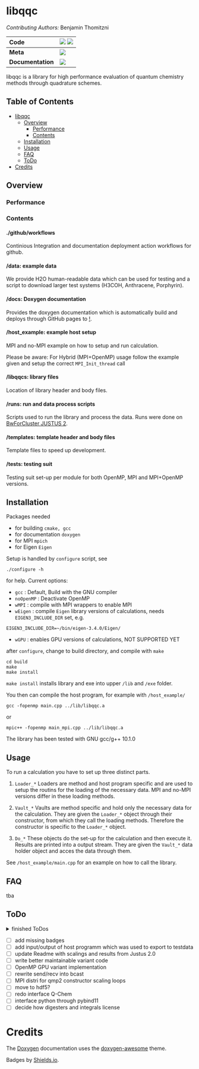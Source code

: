 # libqqc
*Contributing Authors:* Benjamin Thomitzni

| **Code** | [![][github-img]][github-url] [![][license-img]][license-url]|
| :----- | :----- |
| **Meta** | [![][ci-img]][ci-url] |
| **Documentation** | [![][docs-img]][docs-url] |

[docs-img]: https://img.shields.io/badge/docs-latest-blue
[docs-url]: https://bentho-uni.github.io/libqqc/
[github-img]: https://img.shields.io/badge/GitHub-source-brightgreen
[github-url]: https://github.com/BenTho-Uni/libqqc
[license-img]: https://img.shields.io/github/license/BenTho-Uni/libqqc
[license-url]: https://github.com/BenTho-Uni/libqqc/blob/main/LICENSE
[ci-img]: https://github.com/BenTho-Uni/libqqc/workflows/CI/badge.svg?branch=main&event=push
[ci-url]: https://github.com/BenTho-Uni/libqqc/actions

libqqc is a library for high performance evaluation of quantum chemistry methods through quadrature schemes.

## Table of Contents

- [libqqc](#libqqc)
    - [Overview](#overview)
        - [Performance](#performance)
        - [Contents](#contents)
    - [Installation](#installation)
    - [Usage](#usage)
    - [FAQ](#faq)
    - [ToDo](#todo)
- [Credits](#credits)

## Overview

### Performance

### Contents

#### ./github/workflows
Continious Integration and documentation deployment action workflows for github.

#### /data: example data
We provide H2O human-readable data which can be used for testing and a script 
to download larger test systems (H3COH, Anthracene, Porphyrin).

#### /docs: Doxygen documentation
Provides the doxygen documentation which is automatically build and deploys
through GitHub pages to [!](https://bentho-uni.github.io/libqqc/).

#### /host_example: example host setup
MPI and no-MPI example on how to setup and run calculation. 

Please be aware: For Hybrid (MPI+OpenMP) usage follow the example given and 
setup the correct `MPI_Init_thread` call

#### /libqqcs: library files
Location of library header and body files. 

#### /runs: run and data process scripts
Scripts used to run the library and process the data. Runs were done on 
[BwForCluster JUSTUS 2](https://wiki.bwhpc.de/e/Category:BwForCluster_JUSTUS_2).

#### /templates: template header and body files
Template files to speed up development.

#### /tests: testing suit
Testing suit set-up per module for both OpenMP, MPI and MPI+OpenMP versions.

## Installation

Packages needed
- for building `cmake, gcc`
- for documentation `doxygen`
- for MPI `mpich`
- for Eigen `Eigen`

Setup is handled by `configure` script, see

```
./configure -h
```

for help. Current options:
- `gcc` : Default, Build with the GNU compiler
- `noOpenMP` : Deactivate OpenMP
- `wMPI` : compile with MPI wrappers to enable MPI
- `wEigen` : compile `Eigen` library versions of calculations, needs 
`EIGEN3_INCLUDE_DIR` set, e.g.
```
EIGEN3_INCLUDE_DIR=~/bin/eigen-3.4.0/Eigen/
```
- `wGPU` : enables GPU versions of calculations, NOT SUPPORTED YET

after `configure`, change to build directory, and compile with `make`
```
cd build
make
make install
```

`make install` installs library and exe into upper `/lib` and `/exe` folder.

You then can compile the host program, for example with `/host_example/`
```
gcc -fopenmp main.cpp ../lib/libqqc.a
```
or 
```
mpic++ -fopenmp main_mpi.cpp ../lib/libqqc.a
```

The library has been tested with GNU gcc/g++ 10.1.0

## Usage
To run a calculation you have to set up three distinct parts. 

1) `Loader_*`
Loaders are method and host program specific and are used to setup the routins
for the loading of the necessary data. MPI and no-MPI versions differ in these 
loading methods.

2) `Vault_*`
Vaults are method specific and hold only the necessary data for the calculation.
They are given the `Loader_*` object through their constructor, from which they
call the loading methods. Therefore the constructor is specific to the `Loader_*`
object.

3) `Do_*`
These objects do the set-up for the calculation and then execute it. Results are 
printed into a output stream. They are given the `Vault_*` data holder object
and acces the data through them.

See `/host_example/main.cpp` for an example on how to call the library. 

## FAQ
tba

## ToDo

<details>
    <summary> finished ToDos</summary>

- [x] add primitive libr. structure
- [x] add doxygen
- [x] add workflow to build and deploy doxygen doc to github pages
- [x] add files to test cmake setup
- [x] add cmake setup for library
- [x] add cmake setup for test
- [x] add templates for libqqc/ and tests/ files for correct structure/documentation
- [x] add cmake structure for w/o Eigen, w/o OpenMP GPU offloading and  w/o MPI variant compiling (g++/mpic++)
- [x] add workflow for testing after commit
- [x] add testing workflow for MPI, Eigen etc. variants
- [x] add prelim. loader objects
- [x] add timing object
- [x] add grid object
- [x] add vault object
- [x] add real loader
- [x] add data/h2o with bashscripts to download h3coh/, anthracene/, porphyrine/
- [x] transfer MP2 variants to libqqc
- [x] partitioning scheme for remaining elements in MPI
- [x] remove unneded balast from qmp2 calc, loader, vault
- [x] write printer
- [x] write/rewrite test for printer, vault, loader, do_qmp2
- [x] fit max item sharing (bytes?), _on_i ?
- [x] fix max item in loader
- [x] fix false sharing
- [x] recheck performance on Justus 2.0
    - [x] time resolved average cpu utilization on 4 nodes
    - [x] core scaling 1-960 for Hybrid for do_mp2 and coulomb trafo
    - [x] core scaling 1-960 for MPI only for do_mp2 and coulomb trafo

### Notes from MPI+Hybrid course
- [ ] set MPI_init to MPI_init_thread with MPI_THREAD_FUNNELED and argcs
</details>

- [ ] add missing badges
- [ ] add input/output of host programm which was used to export to testdata
- [ ] update Readme with scalings and results from Justus 2.0
- [ ] write better maintainable variant code
- [ ] OpenMP GPU variant implementation
- [ ] rewrite send/recv into bcast
- [ ] MPI distri for qmp2 constructor scaling loops
- [ ] move to hdf5?
- [ ] redo interface Q-Chem
- [ ] interface python through pybind11
- [ ] decide how digesters and integrals license

# Credits

The [Doxygen](https://www.doxygen.nl/index.html) documentation uses the 
[doxygen-awesome](https://jothepro.github.io/doxygen-awesome-css/index.html) theme.

Badges by [Shields.io](https://shields.io).
